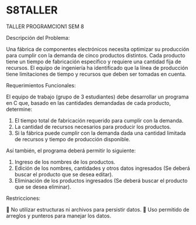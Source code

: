 # S8TALLER
TALLER PROGRAMCION1 SEM 8


Descripción del Problema:

Una fábrica de componentes electrónicos necesita optimizar su producción para cumplir con la demanda de cinco productos distintos. Cada producto tiene un tiempo de fabricación específico y requiere una cantidad fija de recursos. El equipo de ingeniería ha identificado que la línea de producción tiene limitaciones de tiempo y recursos que deben ser tomadas en cuenta.

Requerimientos Funcionales:

El equipo de trabajo (grupo de 3 estudiantes) debe desarrollar un programa en C que, basado en las cantidades demandadas de cada producto, determine:

1.	El tiempo total de fabricación requerido para cumplir con la demanda.
2.	La cantidad de recursos necesarios para producir los productos.
3.	Si la fábrica puede cumplir con la demanda dada una cantidad limitada de recursos y tiempo de producción disponible.

Así también, el programa deberá permitir lo siguiente:

1.	Ingreso de los nombres de los productos.
2.	Edición de los nombres, cantidades y otros datos ingresados (Se deberá buscar el producto que se desea editar).
3.	Eliminación de los productos ingresados (Se deberá buscar el producto que se desea eliminar).

Restricciones:

	No utilizar estructuras ni archivos para persistir datos.
	Uso permitido de arreglos y punteros para manejar los datos.
